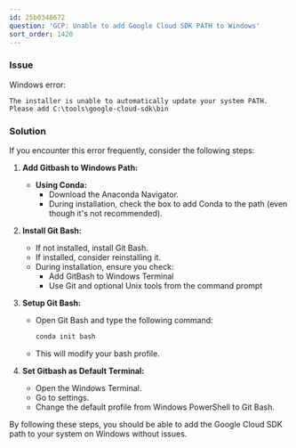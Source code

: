 ```yaml
---
id: 25b0348672
question: 'GCP: Unable to add Google Cloud SDK PATH to Windows'
sort_order: 1420
---
```


### Issue

Windows error:

```
The installer is unable to automatically update your system PATH. Please add C:\tools\google-cloud-sdk\bin
```

### Solution

If you encounter this error frequently, consider the following steps:

1. **Add Gitbash to Windows Path:**
   
   - **Using Conda:**
     - Download the Anaconda Navigator.
     - During installation, check the box to add Conda to the path (even though it's not recommended).

2. **Install Git Bash:**

   - If not installed, install Git Bash.
   - If installed, consider reinstalling it.
   - During installation, ensure you check:
     - Add GitBash to Windows Terminal
     - Use Git and optional Unix tools from the command prompt

3. **Setup Git Bash:**

   - Open Git Bash and type the following command:
     
     ```bash
     conda init bash
     ```
   
   - This will modify your bash profile.

4. **Set Gitbash as Default Terminal:**

   - Open the Windows Terminal.
   - Go to settings.
   - Change the default profile from Windows PowerShell to Git Bash.

By following these steps, you should be able to add the Google Cloud SDK path to your system on Windows without issues.